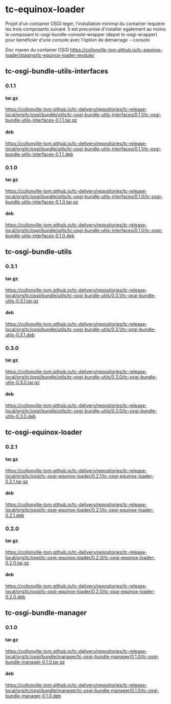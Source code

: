 # tc-equinox-loader

Projet d'un container OSGI leger, l'installation minimal du container requiere les trois composants suivant. Il est preconisé d'installer egalement au moins le composant tc-osgi-bundle-console-wrapper (depot tc-osgi-wrapper) pour beneficier d'une console avec l'option de demarrage --console

Doc maven du container OSGI
https://collonville-tom.github.io/tc-equinox-loader/staging/tc-equinox-loader-module/

## tc-osgi-bundle-utils-interfaces

### 0.1.1

#### tar.gz
https://collonville-tom.github.io/tc-delivery/repositories/tc-release-local/org/tc/osgi/bundle/utils/tc-osgi-bundle-utils-interfaces/0.1.1/tc-osgi-bundle-utils-interfaces-0.1.1.tar.gz

#### deb
https://collonville-tom.github.io/tc-delivery/repositories/tc-release-local/org/tc/osgi/bundle/utils/tc-osgi-bundle-utils-interfaces/0.1.1/tc-osgi-bundle-utils-interfaces-0.1.1.deb

### 0.1.0

#### tar.gz
https://collonville-tom.github.io/tc-delivery/repositories/tc-release-local/org/tc/osgi/bundle/utils/tc-osgi-bundle-utils-interfaces/0.1.0/tc-osgi-bundle-utils-interfaces-0.1.0.tar.gz

#### deb
https://collonville-tom.github.io/tc-delivery/repositories/tc-release-local/org/tc/osgi/bundle/utils/tc-osgi-bundle-utils-interfaces/0.1.0/tc-osgi-bundle-utils-interfaces-0.1.0.deb

## tc-osgi-bundle-utils


### 0.3.1

#### tar.gz
https://collonville-tom.github.io/tc-delivery/repositories/tc-release-local/org/tc/osgi/bundle/utils/tc-osgi-bundle-utils/0.3.1/tc-osgi-bundle-utils-0.3.1.tar.gz

#### deb
https://collonville-tom.github.io/tc-delivery/repositories/tc-release-local/org/tc/osgi/bundle/utils/tc-osgi-bundle-utils/0.3.1/tc-osgi-bundle-utils-0.3.1.deb

### 0.3.0

#### tar.gz
https://collonville-tom.github.io/tc-delivery/repositories/tc-release-local/org/tc/osgi/bundle/utils/tc-osgi-bundle-utils/0.3.0/tc-osgi-bundle-utils-0.3.0.tar.gz

#### deb
https://collonville-tom.github.io/tc-delivery/repositories/tc-release-local/org/tc/osgi/bundle/utils/tc-osgi-bundle-utils/0.3.0/tc-osgi-bundle-utils-0.3.0.deb

## tc-osgi-equinox-loader

### 0.2.1

#### tar.gz
https://collonville-tom.github.io/tc-delivery/repositories/tc-release-local/org/tc/osgi/tc-osgi-equinox-loader/0.2.1/tc-osgi-equinox-loader-0.2.1.tar.gz

#### deb
https://collonville-tom.github.io/tc-delivery/repositories/tc-release-local/org/tc/osgi/tc-osgi-equinox-loader/0.2.1/tc-osgi-equinox-loader-0.2.1.deb

### 0.2.0

#### tar.gz
https://collonville-tom.github.io/tc-delivery/repositories/tc-release-local/org/tc/osgi/tc-osgi-equinox-loader/0.2.0/tc-osgi-equinox-loader-0.2.0.tar.gz

#### deb
https://collonville-tom.github.io/tc-delivery/repositories/tc-release-local/org/tc/osgi/tc-osgi-equinox-loader/0.2.0/tc-osgi-equinox-loader-0.2.0.deb

## tc-osgi-bundle-manager

### 0.1.0

#### tar.gz
https://collonville-tom.github.io/tc-delivery/repositories/tc-release-local/org/tc/osgi/bundle/manager/tc-osgi-bundle-manager/0.1.0/tc-osgi-bundle-manager-0.1.0.tar.gz

#### deb
https://collonville-tom.github.io/tc-delivery/repositories/tc-release-local/org/tc/osgi/bundle/manager/tc-osgi-bundle-manager/0.1.0/tc-osgi-bundle-manager-0.1.0.deb
